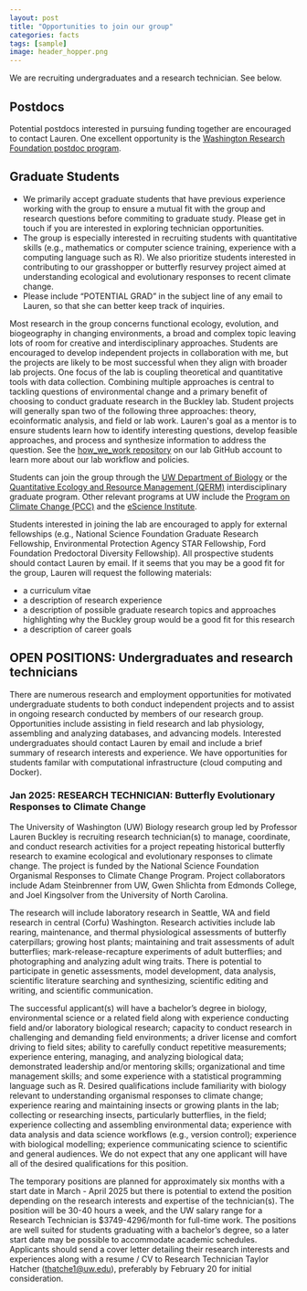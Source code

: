 ```yaml
---
layout: post
title: "Opportunities to join our group"
categories: facts
tags: [sample]
image: header_hopper.png
---
```

We are recruiting undergraduates and a research technician. See below.

## Postdocs
Potential postdocs interested in pursuing funding together are encouraged to contact Lauren.  One excellent opportunity is the [Washington Research Foundation postdoc program](https://www.wrfseattle.org/grants/wrf-postdoctoral-fellowships/).

## Graduate Students
- We primarily accept graduate students that have previous experience working with the group to ensure a mutual fit with the group and research questions before commiting to graduate study. Please get in touch if you are interested in exploring technician opportunities.
- The group is especially interested in recruiting students with quantitative skills (e.g., mathematics or computer science training, experience with a computing language such as R).  We also prioritize students interested in contributing to our grasshopper or butterfly resurvey project aimed at understanding ecological and evolutionary responses to recent climate change.
- Please include “POTENTIAL GRAD” in the subject line of any email to Lauren, so that she can better keep track of inquiries.

Most research in the group concerns functional ecology, evolution, and biogeography in changing environments, a broad and complex topic leaving lots of room for creative and interdisciplinary approaches. Students are encouraged to develop independent projects in collaboration with me, but the projects are likely to be most successful when they align with broader lab projects. One focus of the lab is coupling theoretical and quantitative tools with data collection. Combining multiple approaches is central to tackling questions of environmental change and a primary benefit of choosing to conduct graduate research in the Buckley lab. Student projects will generally span two of the following three approaches: theory, ecoinformatic analysis, and field or lab work. Lauren's goal as a mentor is to ensure students learn how to identify interesting questions, develop feasible approaches, and process and synthesize information to address the question. See the [how_we_work repository](https://github.com/HuckleyLab/how_we_work) on our lab GitHub account to learn more about our lab workflow and policies.

Students can join the group through the [UW Department of Biology](https://www.biology.washington.edu/programs/graduate) or the [Quantitative Ecology and Resource Management (QERM)](https://quantitative.uw.edu/) interdisciplinary graduate program.  Other relevant programs at UW include the [Program on Climate Change (PCC)](https://pcc.uw.edu/) and the [eScience Institute](https://escience.washington.edu/).

Students interested in joining the lab are encouraged to apply for external fellowships (e.g., National Science Foundation Graduate Research Fellowship, Environmental Protection Agency STAR Fellowship, Ford Foundation Predoctoral Diversity Fellowship). All prospective students should contact Lauren by email. If it seems that you may be a good fit for the group, Lauren will request the following materials:

- a curriculum vitae
- a description of research experience
- a description of possible graduate research topics and approaches highlighting why the Buckley group would be a good fit for this research
- a description of career goals

## OPEN POSITIONS: Undergraduates and research technicians
There are numerous research and employment opportunities for motivated undergraduate students to both conduct independent projects and to assist in ongoing research conducted by members of our research group. Opportunities include assisting in field research and lab physiology, assembling and analyzing databases, and advancing models. Interested undergraduates should contact Lauren by email and include a brief summary of research interests and experience. We have opportunities for students familar with computational infrastructure (cloud computing and Docker).

### Jan 2025: RESEARCH TECHNICIAN: Butterfly Evolutionary Responses to Climate Change
The University of Washington (UW) Biology research group led by Professor Lauren Buckley is recruiting research technician(s) to manage, coordinate, and conduct research activities for a project repeating historical butterfly research to examine ecological and evolutionary responses to climate change. The project is funded by the National Science Foundation Organismal Responses to Climate Change Program. Project collaborators include Adam Steinbrenner from UW, Gwen Shlichta from Edmonds College, and Joel Kingsolver from the University of North Carolina.

The research will include laboratory research in Seattle, WA and field research in central (Corfu) Washington. Research activities include lab rearing, maintenance, and thermal physiological assessments of butterfly caterpillars; growing host plants; maintaining and trait assessments of adult butterflies; mark-release-recapture experiments of adult butterflies; and photographing and analyzing adult wing traits. There is potential to participate in genetic assessments, model development, data analysis, scientific literature searching and synthesizing, scientific editing and writing, and scientific communication. 

The successful applicant(s) will have a bachelor’s degree in biology, environmental science or a related field along with experience conducting field and/or laboratory biological research; capacity to conduct research in challenging and demanding field environments; a driver license and comfort driving to field sites; ability to carefully conduct repetitive measurements; experience entering, managing, and analyzing biological data; demonstrated leadership and/or mentoring skills; organizational and time management skills; and some experience with a statistical programming language such as R. Desired qualifications include familiarity with biology relevant to understanding organismal responses to climate change; experience rearing and maintaining insects or growing plants in the lab; collecting or researching insects, particularly butterflies, in the field; experience collecting and assembling environmental data; experience with data analysis and data science workflows (e.g., version control); experience with biological modelling; experience communicating science to scientific and general audiences. We do not expect that any one applicant will have all of the desired qualifications for this position.

The temporary positions are planned for approximately six months with a start date in March - April 2025 but there is potential to extend the position depending on the research interests and expertise of the technician(s). The position will be 30-40 hours a week, and the UW salary range for a Research Technician is $3749-4296/month for full-time work. The positions are well suited for students graduating with a bachelor’s degree, so a later start date may be possible to accommodate academic schedules. Applicants should send a cover letter detailing their research interests and experiences along with a resume / CV to Research Technician Taylor Hatcher (thatche1@uw.edu), preferably by February 20 for initial consideration. 



